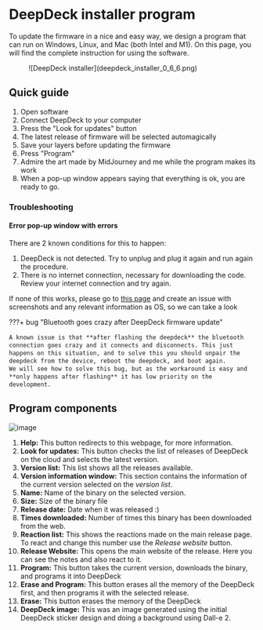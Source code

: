 # DeepDeck installer program

To update the firmware in a nice and easy way, we design a program that can run on Windows, Linux, and Mac (both Intel and M1). On this page, you will find the complete instruction for using the software.

<figure markdown>
  ![DeepDeck installer](deepdeck_installer_0_6_6.png)
</figure>


## Quick guide

1. Open software
2. Connect DeepDeck to your computer
3. Press the "Look for updates" button
4. The latest release of firmware will be selected automagically
5. Save your layers before updating the firmware
6. Press "Program"
7. Admire the art made by MidJourney and me while the program makes its work
8. When a pop-up window appears saying that everything is ok, you are ready to go.

### Troubleshooting
#### Error pop-up window with errors
There are 2 known conditions for this to happen: 

1. DeepDeck is not detected. Try to unplug and plug it again and run again the procedure.
2. There is no internet connection, necessary for downloading the code. Review your internet connection and try again.

If none of this works, please go to [this page](https://github.com/DeepSea-Developments/DeepDeck.programmer/issues) and create an issue with screenshots and any relevant information as OS, so we can take a look

???+ bug "Bluetooth goes crazy after DeepDeck firmware update"

    A known issue is that **after flashing the deepdeck** the bluetooth connection goes crazy and it connects and disconnects. This just happens on this situation, and to solve this you should unpair the deepdeck from the device, reboot the deepdeck, and boot again.
    We will see how to solve this bug, but as the workaround is easy and **only happens after flashing** it has low priority on the development.

## Program components

![image](https://github.com/DeepSea-Developments/DeepDeck.Ahuyama.fw/assets/5274871/25ba287e-9863-42d6-bf99-e843eaff3354)

1. **Help:** This button redirects to this webpage, for more information.
2. **Look for updates:** This button checks the list of releases of DeepDeck on the cloud and selects the latest version.
3. **Version list:** This list shows all the releases available.
4. **Version information window:** This section contains the information of the current version selected on the *version list*.
5. **Name:** Name of the binary on the selected version.
6. **Size:** Size of the binary file
7. **Release date:** Date when it was released :)
8. **Times downloaded:** Number of times this binary has been downloaded from the web.
9. **Reaction list:** This shows the reactions made on the main release page. To react and change this number use the *Release website* button.
10. **Release Website:** This opens the main website of the release. Here you can see the notes and also react to it.
11. **Program:** This button takes the current version, downloads the binary, and programs it into DeepDeck
12. **Erase and Program:** This button erases all the memory of the DeepDeck first, and then programs it with the selected release.
13. **Erase:** This button erases the memory of the DeepDeck
14. **DeepDeck image:** This was an image generated using the initial DeepDeck sticker design and doing a background using Dall-e 2.

